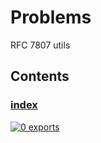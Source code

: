 # Problems

<!-- SUMMARY:START -->

RFC 7807 utils

<!-- SUMMARY:END -->

## Contents

<!-- TOC:START -->
### [index](https://github.com/JanMalch/ts-experiments/blob/master/src/problems/index.ts)



[![0 exports](https://img.shields.io/badge/exports-0-blue)](https://github.com/JanMalch/ts-experiments/blob/master/src/problems/index.ts)
<!-- TOC:END -->

